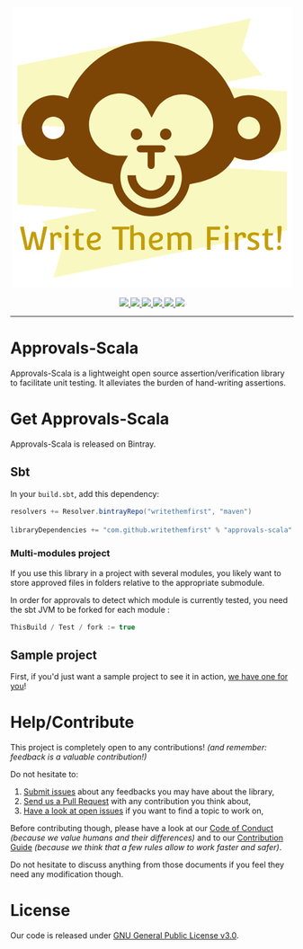 <p align='center'>
    <img alt='Write Them First!' src='https://raw.githubusercontent.com/WriteThemFirst/approvals-java/master/etc/logo.png' />
</p>
<p align='center'>
    <a href='https://travis-ci.org/WriteThemFirst/approvals-scala'>
        <img src='https://travis-ci.org/WriteThemFirst/approvals-scala.svg?branch=master' />
    </a>
    <a href='https://bintray.com/writethemfirst/maven/approvals-scala'>
        <img src='https://img.shields.io/bintray/v/writethemfirst/maven/approvals-scala' />
    </a>
    <a href='https://github.com/WriteThemFirst/approvals-scala/issues/'>
        <img src='https://img.shields.io/github/issues/WriteThemFirst/approvals-scala.svg' />
    </a>
    <a href='https://github.com/WriteThemFirst/approvals-scala/issues?q=is%3Aissue+is%3Aclosed'>
        <img src='https://img.shields.io/github/issues-closed/WriteThemFirst/approvals-scala.svg' />
    </a>
    <a href='https://github.com/WriteThemFirst/approvals-scala'>
        <img src='https://img.shields.io/github/languages/code-size/WriteThemFirst/approvals-scala.svg' />
    </a>
    <a href='https://www.gnu.org/licenses/gpl-3.0'>
        <img src='https://img.shields.io/badge/License-GPL%20v3-blue.svg' />
    </a>
</p>

---

# Approvals-Scala

Approvals-Scala is a lightweight open source assertion/verification library to facilitate unit testing. It alleviates the burden of hand-writing assertions.


# Get Approvals-Scala

Approvals-Scala is released on Bintray.

## Sbt 

In your `build.sbt`, add this dependency:

```scala
resolvers += Resolver.bintrayRepo("writethemfirst", "maven")

libraryDependencies += "com.github.writethemfirst" % "approvals-scala" % "1.0.1"
```

### Multi-modules project

If you use this library in a project with several modules, you likely want to store approved files in folders relative to the appropriate submodule.

In order for approvals to detect which module is currently tested, you need the sbt JVM to be forked for each module :

```scala
ThisBuild / Test / fork := true
```

## Sample project

First, if you'd just want a sample project to see it in action, [we have one for you](https://github.com/WriteThemFirst/approvals-demo-scala)!

# Help/Contribute

This project is completely open to any contributions!
*(and remember: feedback is a valuable contribution!)*

Do not hesitate to:

1. [Submit issues](https://github.com/WriteThemFirst/approvals-scala/issues/new)
  about any feedbacks you may have about the library,
2. [Send us a Pull Request](https://github.com/WriteThemFirst/approvals-scala/pulls)
  with any contribution you think about,
3. [Have a look at open issues](https://github.com/WriteThemFirst/approvals-scala/issues)
  if you want to find a topic to work on,

Before contributing though, please have a look
at our [Code of Conduct](CODE_OF_CONDUCT.md) *(because we value humans and their differences)*
and to our [Contribution Guide](CONTRIBUTING.md) *(because we think that a few rules allow to work faster and safer)*.

Do not hesitate to discuss anything from those documents if you feel they need any modification though.

# License

Our code is released under [GNU General Public License v3.0](LICENSE).
